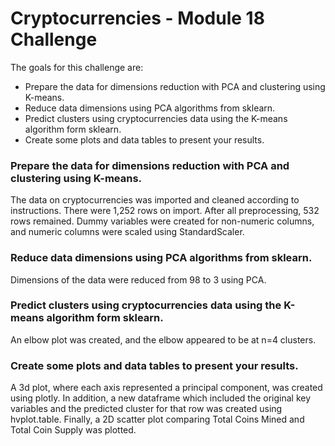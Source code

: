 # Cryptocurrencies - Module 18 Challenge

The goals for this challenge are:

- Prepare the data for dimensions reduction with PCA and clustering using K-means.
- Reduce data dimensions using PCA algorithms from sklearn.
- Predict clusters using cryptocurrencies data using the K-means algorithm form sklearn.
- Create some plots and data tables to present your results.

### Prepare the data for dimensions reduction with PCA and clustering using K-means.
The data on cryptocurrencies was imported and cleaned according to instructions.  There were 1,252 rows on import.  After all preprocessing, 532 rows remained.  Dummy variables were created for non-numeric columns, and numeric columns were scaled using StandardScaler.

### Reduce data dimensions using PCA algorithms from sklearn.
Dimensions of the data were reduced from 98 to 3 using PCA.  

### Predict clusters using cryptocurrencies data using the K-means algorithm form sklearn.
An elbow plot was created, and the elbow appeared to be at n=4 clusters.

### Create some plots and data tables to present your results.
A 3d plot, where each axis represented a principal component, was created using plotly.  In addition, a new dataframe which included the original key variables and the predicted cluster for that row was created using hvplot.table.  Finally, a 2D scatter plot comparing Total Coins Mined and Total Coin Supply was plotted.

